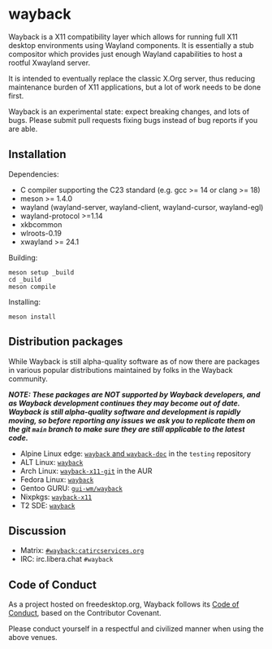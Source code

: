 # wayback

Wayback is a X11 compatibility layer which allows for running full X11
desktop environments using Wayland components.  It is essentially
a stub compositor which provides just enough Wayland capabilities to host
a rootful Xwayland server.

It is intended to eventually replace the classic X.Org server, thus reducing
maintenance burden of X11 applications, but a lot of work needs to be done first.

Wayback is an experimental state: expect breaking changes, and lots of
bugs.  Please submit pull requests fixing bugs instead of bug reports
if you are able.

## Installation

Dependencies:
- C compiler supporting the C23 standard (e.g. gcc >= 14 or clang >= 18)
- meson >= 1.4.0
- wayland (wayland-server, wayland-client, wayland-cursor, wayland-egl)
- wayland-protocol >=1.14
- xkbcommon
- wlroots-0.19
- xwayland >= 24.1

Building:
```
meson setup _build
cd _build
meson compile
```

Installing:
```
meson install
```

## Distribution packages

While Wayback is still alpha-quality software as of now there are packages in 
various popular distributions maintained by folks in the Wayback community.

***NOTE: These packages are NOT supported by Wayback developers, and as Wayback
development continues they may become out of date.  Wayback is still
alpha-quality software and development is rapidly moving, so before reporting any 
issues we ask you to replicate them on the git `main` branch to make sure they
are still applicable to the latest code.***

- Alpine Linux edge: [`wayback` and `wayback-doc`][alpine-pkg] in the `testing` 
  repository
- ALT Linux: [`wayback`][alt-pkg]
- Arch Linux: [`wayback-x11-git`][aur-pkg] in the AUR
- Fedora Linux: [`wayback`][fedora-pkg]
- Gentoo GURU: [`gui-wm/wayback`][gentoo-guru]
- Nixpkgs: [`wayback-x11`][nixpkgs-pkg]
- T2 SDE: [`wayback`][t2sde-pkg]

<!-- Keep sorted by link identifier, and then same order above -->

[alpine-pkg]: https://pkgs.alpinelinux.org/packages?name=wayback*&branch=edge&repo=&arch=&origin=&flagged=&maintainer=
[alt-pkg]: https://packages.altlinux.org/en/sisyphus/srpms/wayback/
[aur-pkg]: https://aur.archlinux.org/packages/wayback-x11-git
[fedora-pkg]: https://src.fedoraproject.org/rpms/wayback
[gentoo-guru]: https://wiki.gentoo.org/wiki/Project:GURU/Information_for_End_Users
[nixpkgs-pkg]: https://search.nixos.org/packages?channel=unstable&show=wayback-x11
[t2sde-pkg]: https://t2sde.org/packages/wayback

## Discussion

- Matrix: [`#wayback:catircservices.org`](https://matrix.to/#/#wayback:catircservices.org)
- IRC: irc.libera.chat `#wayback`

## Code of Conduct

As a project hosted on freedesktop.org, Wayback follows its [Code of Conduct][fdo-coc],
based on the Contributor Covenant.

Please conduct yourself in a respectful and civilized manner when using the above venues.

[fdo-coc]: https://www.freedesktop.org/wiki/CodeOfConduct
